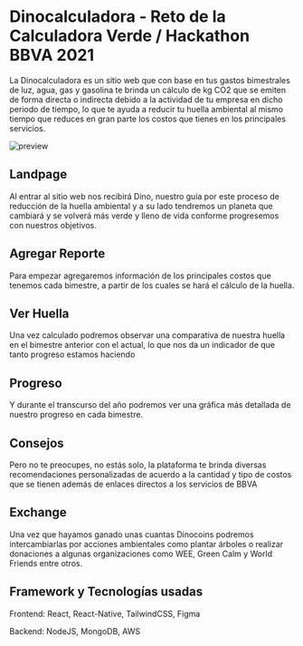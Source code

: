 # Dinocalculadora - Reto de la Calculadora Verde / Hackathon BBVA 2021
La Dinocalculadora es un sitio web que con base en tus gastos bimestrales de luz, agua, gas y gasolina te brinda un cálculo de kg CO2 que se emiten de forma directa o indirecta debido a la actividad de tu empresa en dicho periodo de tiempo, lo que te ayuda a reducir tu huella ambiental al mismo tiempo que reduces en gran parte los costos que tienes en los principales servicios.

![preview](DinocalculadoraPreview.gif)

## Landpage
Al entrar al sitio web nos recibirá Dino, nuestro guía por este proceso de reducción de la huella ambiental y a su lado tendremos un planeta que cambiará y se volverá más verde y lleno de vida conforme progresemos con nuestros objetivos.

## Agregar Reporte
Para empezar agregaremos información de los principales costos que tenemos cada bimestre, a partir de los cuales se hará el cálculo de la huella.

## Ver Huella
Una vez calculado podremos observar una comparativa de nuestra huella en el bimestre anterior con el actual, lo que nos da un indicador de que tanto progreso estamos haciendo

## Progreso
Y durante el transcurso del año podremos ver una gráfica más detallada de nuestro progreso en cada bimestre.

## Consejos
Pero no te preocupes, no estás solo, la plataforma te brinda diversas recomendaciones personalizadas de acuerdo a la cantidad y tipo de costos que se tienen además de enlaces directos a los servicios de BBVA

## Exchange  
Una vez que hayamos ganado unas cuantas Dinocoins podremos intercambiarlas por acciones ambientales como plantar árboles o realizar donaciones a algunas organizaciones como WEE, Green Calm y World Friends entre otros.

## Framework y Tecnologías usadas
Frontend: React, React-Native, TailwindCSS, Figma

Backend: NodeJS, MongoDB, AWS
